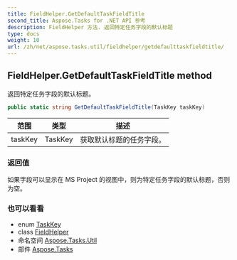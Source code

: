 ```yaml
---
title: FieldHelper.GetDefaultTaskFieldTitle
second_title: Aspose.Tasks for .NET API 参考
description: FieldHelper 方法. 返回特定任务字段的默认标题
type: docs
weight: 10
url: /zh/net/aspose.tasks.util/fieldhelper/getdefaulttaskfieldtitle/
---
```

## FieldHelper.GetDefaultTaskFieldTitle method

返回特定任务字段的默认标题。

```csharp
public static string GetDefaultTaskFieldTitle(TaskKey taskKey)
```

| 范围 | 类型 | 描述 |
| --- | --- | --- |
| taskKey | TaskKey | 获取默认标题的任务字段。 |

### 返回值

如果字段可以显示在 MS Project 的视图中，则为特定任务字段的默认标题，否则为空。

### 也可以看看

* enum [TaskKey](../../../aspose.tasks/taskkey/)
* class [FieldHelper](../)
* 命名空间 [Aspose.Tasks.Util](../../fieldhelper/)
* 部件 [Aspose.Tasks](../../../)


